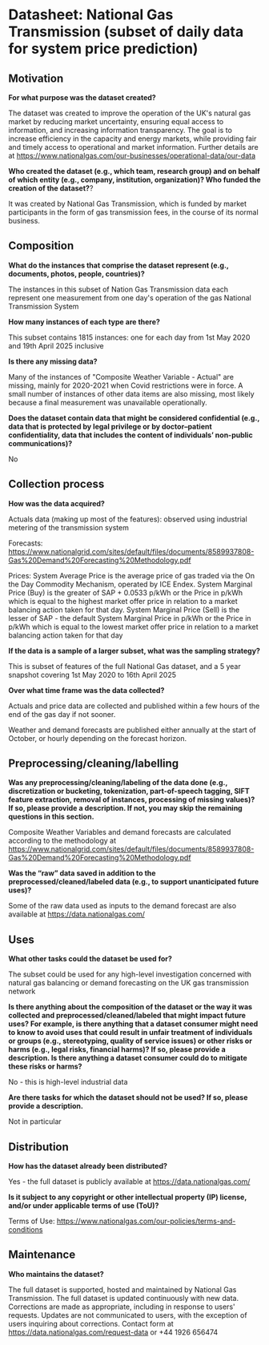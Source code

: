 # Datasheet: National Gas Transmission (subset of daily data for system price prediction)


## Motivation

**For what purpose was the dataset created?**

The dataset was created to improve the operation of the UK's natural gas market by reducing market uncertainty, ensuring equal access to information, and increasing information transparency. The goal is to increase efficiency in the capacity and energy markets, while providing fair and timely access to operational and market information. Further details are at https://www.nationalgas.com/our-businesses/operational-data/our-data

**Who created the dataset (e.g., which team, research group) and on behalf of which entity (e.g., company, institution, organization)? Who funded the creation of the dataset?**?

It was created by National Gas Transmission, which is funded by market participants in the form of gas transmission fees, in the course of its normal business.

 
## Composition

**What do the instances that comprise the dataset represent (e.g., documents, photos, people, countries)?**

The instances in this subset of Nation Gas Transmission data each represent one measurement from one day's operation of the gas National Transmission System

**How many instances of each type are there?**

This subset contains 1815 instances: one for each day from 1st May 2020 and 19th April 2025 inclusive

**Is there any missing data?**

Many of the instances of "Composite Weather Variable - Actual" are missing, mainly for 2020-2021 when Covid restrictions were in force. A small number of instances of other data items are also missing, most likely because a final measurement was unavailable operationally.

**Does the dataset contain data that might be considered confidential (e.g., data that is protected by legal privilege or by    doctor–patient confidentiality, data that includes the content of individuals’ non-public communications)?**

No

## Collection process

**How was the data acquired?**

Actuals data (making up most of the features): observed using industrial metering of the transmission system

Forecasts: https://www.nationalgrid.com/sites/default/files/documents/8589937808-Gas%20Demand%20Forecasting%20Methodology.pdf

Prices: System Average Price is the average price of gas traded via the On the Day Commodity Mechanism, operated by ICE Endex. System Marginal Price (Buy) is the greater of SAP + 0.0533 p/kWh or the Price in p/kWh which is equal to the highest market offer price in relation to a market balancing action taken for that day. System Marginal Price (Sell) is the lesser of SAP - the default System Marginal Price in p/kWh or the Price in p/kWh which is equal to the lowest market offer price in relation to a market balancing action taken for that day


**If the data is a sample of a larger subset, what was the sampling strategy?**

This is subset of features of the full National Gas dataset, and a 5 year snapshot covering 1st May 2020 to 16th April 2025

**Over what time frame was the data collected?**

Actuals and price data are collected and published within a few hours of the end of the gas day if not sooner.

Weather and demand forecasts are published either annually at the start of October, or hourly depending on the forecast horizon.

## Preprocessing/cleaning/labelling

**Was any preprocessing/cleaning/labeling of the data done (e.g., discretization or bucketing, tokenization, part-of-speech tagging, SIFT feature extraction, removal of instances, processing of missing values)? If so, please provide a description. If not, you may skip the remaining questions in this section.**

Composite Weather Variables and demand forecasts are calculated according to the methodology at https://www.nationalgrid.com/sites/default/files/documents/8589937808-Gas%20Demand%20Forecasting%20Methodology.pdf

**Was the “raw” data saved in addition to the preprocessed/cleaned/labeled data (e.g., to support unanticipated future uses)?**

Some of the raw data used as inputs to the demand forecast are also available at https://data.nationalgas.com/
 
## Uses

**What other tasks could the dataset be used for?**

The subset could be used for any high-level investigation concerned with natural gas balancing or demand forecasting on the UK gas transmission network

**Is there anything about the composition of the dataset or the way it was collected and preprocessed/cleaned/labeled that might impact future uses? For example, is there anything that a dataset consumer might need to know to avoid uses that could result in unfair treatment of individuals or groups (e.g., stereotyping, quality of service issues) or other risks or harms (e.g., legal risks, financial harms)? If so, please provide a description. Is there anything a dataset consumer could do to mitigate these risks or harms?**

No - this is high-level industrial data


**Are there tasks for which the dataset should not be used? If so, please provide a description.**

Not in particular

## Distribution

**How has the dataset already been distributed?**

Yes - the full dataset is publicly available at https://data.nationalgas.com/

**Is it subject to any copyright or other intellectual property (IP) license, and/or under applicable terms of use (ToU)?**

Terms of Use: https://www.nationalgas.com/our-policies/terms-and-conditions

## Maintenance

**Who maintains the dataset?**

The full dataset is supported, hosted and maintained by National Gas Transmission.	The full dataset is updated continuously with new data. Corrections are made as appropriate, including in response to users' requests. Updates are not communicated to users, with the exception of users inquiring about corrections. Contact form at https://data.nationalgas.com/request-data or +44 1926 656474

